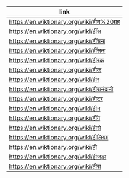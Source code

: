 |link|
|----|
|https://en.wiktionary.org/wiki/हीन%20ग्रह|
|https://en.wiktionary.org/wiki/हींस|
|https://en.wiktionary.org/wiki/हींचना|
|https://en.wiktionary.org/wiki/हींसना|
|https://en.wiktionary.org/wiki/हीरक|
|https://en.wiktionary.org/wiki/हीक|
|https://en.wiktionary.org/wiki/हीर|
|https://en.wiktionary.org/wiki/हीरानंदानी|
|https://en.wiktionary.org/wiki/हीटर|
|https://en.wiktionary.org/wiki/हीन|
|https://en.wiktionary.org/wiki/हींग|
|https://en.wiktionary.org/wiki/हीरो|
|https://en.wiktionary.org/wiki/हीलियम|
|https://en.wiktionary.org/wiki/ही|
|https://en.wiktionary.org/wiki/हीजड़ा|
|https://en.wiktionary.org/wiki/हीरा|
